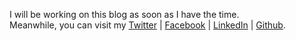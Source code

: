 I will be working on this blog as soon as I have the time.  
Meanwhile, you can visit my [Twitter](twitter.com/mamerzouk) | [Facebook](facebook.com/mamerzouk) | [LinkedIn](linkedin.com/in/mohamed-amine-merzouk) | [Github](github.com/mamerzouk).
